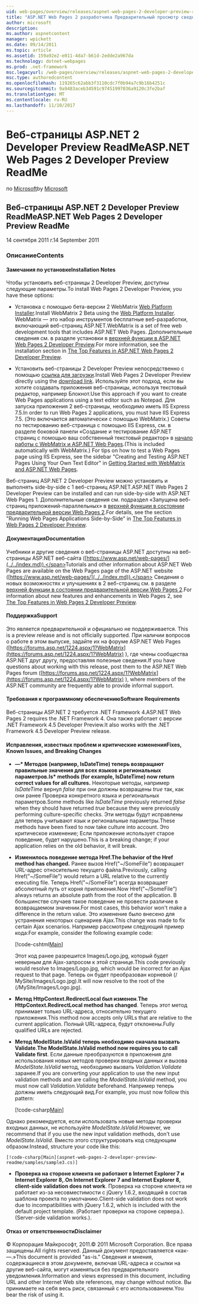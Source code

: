 ```yaml
---
uid: web-pages/overview/releases/aspnet-web-pages-2-developer-preview-readme
title: "ASP.NET Web Pages 2 разработчика Предварительный просмотр сведений | Документы Microsoft"
author: microsoft
description: 
ms.author: aspnetcontent
manager: wpickett
ms.date: 09/14/2011
ms.topic: article
ms.assetid: 159a92e2-e011-4da7-b61d-2edde2a967da
ms.technology: dotnet-webpages
ms.prod: .net-framework
msc.legacyurl: /web-pages/overview/releases/aspnet-web-pages-2-developer-preview-readme
msc.type: authoredcontent
ms.openlocfilehash: 119265c62abb3f3110cdc7f0b94a7c9b16b4251c
ms.sourcegitcommit: 9a9483aceb34591c97451997036a9120c3fe2baf
ms.translationtype: MT
ms.contentlocale: ru-RU
ms.lasthandoff: 11/10/2017
---
```

<a name="aspnet-web-pages-2-developer-preview-readme"></a><span data-ttu-id="b82fc-102">Веб-страницы ASP.NET 2 Developer Preview ReadMe</span><span class="sxs-lookup"><span data-stu-id="b82fc-102">ASP.NET Web Pages 2 Developer Preview ReadMe</span></span>
====================
<span data-ttu-id="b82fc-103">по [Microsoft](https://github.com/microsoft)</span><span class="sxs-lookup"><span data-stu-id="b82fc-103">by [Microsoft](https://github.com/microsoft)</span></span>

## <a name="aspnet-web-pages-2-developer-preview-readme"></a><span data-ttu-id="b82fc-104">Веб-страницы ASP.NET 2 Developer Preview ReadMe</span><span class="sxs-lookup"><span data-stu-id="b82fc-104">ASP.NET Web Pages 2 Developer Preview ReadMe</span></span>

<span data-ttu-id="b82fc-105">14 сентября 2011 г.</span><span class="sxs-lookup"><span data-stu-id="b82fc-105">14 September 2011</span></span>

### <a name="contents"></a><span data-ttu-id="b82fc-106">Описание</span><span class="sxs-lookup"><span data-stu-id="b82fc-106">Contents</span></span>

#### <a id="_Toc303701284"></a><span data-ttu-id="b82fc-107">Замечания по установке</span><span class="sxs-lookup"><span data-stu-id="b82fc-107">Installation Notes</span></span>

<span data-ttu-id="b82fc-108">Чтобы установить веб-страницы 2 Developer Preview, доступны следующие параметры.</span><span class="sxs-lookup"><span data-stu-id="b82fc-108">To install Web Pages 2 Developer Preview, you have these options:</span></span>

- <span data-ttu-id="b82fc-109">Установка с помощью бета-версии 2 WebMatrix [Web Platform Installer](https://go.microsoft.com/fwlink/?LinkId=226883).</span><span class="sxs-lookup"><span data-stu-id="b82fc-109">Install WebMatrix 2 Beta using the [Web Platform Installer](https://go.microsoft.com/fwlink/?LinkId=226883).</span></span> <span data-ttu-id="b82fc-110">WebMatrix — это набор инструментов бесплатные веб-разработки, включающий веб-страниц ASP.NET.</span><span class="sxs-lookup"><span data-stu-id="b82fc-110">WebMatrix is a set of free web development tools that includes ASP.NET Web Pages.</span></span> <span data-ttu-id="b82fc-111">Дополнительные сведения см. в разделе установки в [верхней функции в ASP.NET Web Pages 2 Developer Preview](https://go.microsoft.com/fwlink/?LinkID=227824).</span><span class="sxs-lookup"><span data-stu-id="b82fc-111">For more information, see the installation section in [The Top Features in ASP.NET Web Pages 2 Developer Preview](https://go.microsoft.com/fwlink/?LinkID=227824).</span></span>

- <span data-ttu-id="b82fc-112">Установить веб-страницы 2 Developer Preview непосредственно с помощью [ссылка для загрузки](https://go.microsoft.com/fwlink/?LinkID=226335).</span><span class="sxs-lookup"><span data-stu-id="b82fc-112">Install Web Pages 2 Developer Preview directly using the [download link](https://go.microsoft.com/fwlink/?LinkID=226335).</span></span> <span data-ttu-id="b82fc-113">Используйте этот подход, если вы хотите создавать приложения веб-страницы, используя текстовый редактор, например Блокнот.</span><span class="sxs-lookup"><span data-stu-id="b82fc-113">Use this approach if you want to create Web Pages applications using a text editor such as Notepad.</span></span> <span data-ttu-id="b82fc-114">Для запуска приложения 2 веб-страницы, необходимо иметь IIS Express 7.5.</span><span class="sxs-lookup"><span data-stu-id="b82fc-114">In order to run Web Pages 2 applications, you must have IIS Express 7.5.</span></span> <span data-ttu-id="b82fc-115">(Это включается автоматически с помощью WebMatrix.) Советы по тестированию веб-страница с помощью IIS Express, см. в разделе боковой панели «Создание и тестирование ASP.NET страниц с помощью ваш собственный текстовый редактор» в [начало работы с WebMatrix и ASP.NET Web Pages](https://go.microsoft.com/fwlink/?LinkId=202889).</span><span class="sxs-lookup"><span data-stu-id="b82fc-115">(This is included automatically with WebMatrix.) For tips on how to test a Web Pages page using IIS Express, see the sidebar "Creating and Testing ASP.NET Pages Using Your Own Text Editor" in [Getting Started with WebMatrix and ASP.NET Web Pages](https://go.microsoft.com/fwlink/?LinkId=202889).</span></span>

<span data-ttu-id="b82fc-116">Веб-страниц ASP.NET 2 Developer Preview можно установить и выполнять side-by-side с 1 веб-страниц ASP.NET.</span><span class="sxs-lookup"><span data-stu-id="b82fc-116">ASP.NET Web Pages 2 Developer Preview can be installed and can run side-by-side with ASP.NET Web Pages 1.</span></span> <a id="a"></a><span data-ttu-id="b82fc-117">Дополнительные сведения см. подраздел «Запущена веб-страниц приложений-параллельных» в [верхней функции в состоянии предварительной версии Web Pages 2](https://go.microsoft.com/fwlink/?LinkID=227824).</span><span class="sxs-lookup"><span data-stu-id="b82fc-117">For details, see the section "Running Web Pages Applications Side-by-Side" in [The Top Features in Web Pages 2 Developer Preview](https://go.microsoft.com/fwlink/?LinkID=227824).</span></span>

#### <a id="_Toc303701285"></a><span data-ttu-id="b82fc-118">Документация</span><span class="sxs-lookup"><span data-stu-id="b82fc-118">Documentation</span></span>

<span data-ttu-id="b82fc-119">Учебники и другие сведения о веб-страницы ASP.NET доступны на веб-страницы ASP.NET веб-сайта ([https://www.asp.net/web-pages/](../../index.md)).</span><span class="sxs-lookup"><span data-stu-id="b82fc-119">Tutorials and other information about ASP.NET Web Pages are available on the Web Pages page of the ASP.NET website ([https://www.asp.net/web-pages/](../../index.md)).</span></span> <span data-ttu-id="b82fc-120">Сведения о новых возможностях и улучшениях в 2 веб-страниц см. в разделе [верхней функции в состоянии предварительной версии Web Pages 2](https://go.microsoft.com/fwlink/?LinkID=227824).</span><span class="sxs-lookup"><span data-stu-id="b82fc-120">For information about new features and enhancements in Web Pages 2, see [The Top Features in Web Pages 2 Developer Preview](https://go.microsoft.com/fwlink/?LinkID=227824).</span></span>

#### <a id="_Toc303701286"></a><span data-ttu-id="b82fc-121">Поддержка</span><span class="sxs-lookup"><span data-stu-id="b82fc-121">Support</span></span>

<a id="_Toc209852135"></a><span data-ttu-id="b82fc-122"><a id="_Toc255833657"></a>Это является предварительной и официально не поддерживается.</span><span class="sxs-lookup"><span data-stu-id="b82fc-122"><a id="_Toc255833657"></a> This is a preview release and is not officially supported.</span></span> <span data-ttu-id="b82fc-123">При наличии вопросов о работе в этом выпуске, задайте их на форуме ASP.NET Web Pages ([https://forums.asp.net/1224.aspx/1?WebMatrix](https://forums.asp.net/1224.aspx/1?WebMatrix) ), где члены сообщества ASP.NET друг другу, предоставляя полезные сведения.</span><span class="sxs-lookup"><span data-stu-id="b82fc-123">If you have questions about working with this release, post them to the ASP.NET Web Pages forum ([https://forums.asp.net/1224.aspx/1?WebMatrix](https://forums.asp.net/1224.aspx/1?WebMatrix) ), where members of the ASP.NET community are frequently able to provide informal support.</span></span>

#### <a id="_Toc303701287"></a><span data-ttu-id="b82fc-124">Требования к программному обеспечению</span><span class="sxs-lookup"><span data-stu-id="b82fc-124">Software Requirements</span></span>

<span data-ttu-id="b82fc-125">Веб-страницы ASP.NET 2 требуется .NET Framework 4.</span><span class="sxs-lookup"><span data-stu-id="b82fc-125">ASP.NET Web Pages 2 requires the .NET Framework 4.</span></span> <span data-ttu-id="b82fc-126">Она также работает с версии .NET Framework 4.5 Developer Preview.</span><span class="sxs-lookup"><span data-stu-id="b82fc-126">It also works with the .NET Framework 4.5 Developer Preview release.</span></span>

<a id="_Toc303701288"></a><a id="_Breaking_Changes"></a>

#### <a name="fixes-known-issues-and-breaking-changes"></a><span data-ttu-id="b82fc-127">Исправления, известных проблем и критические изменения</span><span class="sxs-lookup"><span data-stu-id="b82fc-127">Fixes, Known Issues, and Breaking Changes</span></span>

<a id="_Toc224729061"></a><a id="_Toc238051347"></a>

- <span data-ttu-id="b82fc-128">**—\* Методов (например, IsDateTime) теперь возвращают правильные значения для всех языков и региональных параметров.**</span><span class="sxs-lookup"><span data-stu-id="b82fc-128">**Is\* methods (for example, IsDateTime) now return correct values for all cultures.**</span></span> <span data-ttu-id="b82fc-129">Некоторые методы, например *IsDateTime* вернул *false* при они должны возвращены *true* так, как они ранее Проверка конкретного языка и региональных параметров.</span><span class="sxs-lookup"><span data-stu-id="b82fc-129">Some methods like *IsDateTime* previously returned *false* when they should have returned *true* because they were previously performing culture-specific checks.</span></span> <span data-ttu-id="b82fc-130">Эти методы будут исправлены для теперь учитывают язык и региональные параметры.</span><span class="sxs-lookup"><span data-stu-id="b82fc-130">These methods have been fixed to now take culture into account.</span></span> <span data-ttu-id="b82fc-131">Это критическое изменение; Если приложение использует старое поведение, будет нарушено.</span><span class="sxs-lookup"><span data-stu-id="b82fc-131">This is a breaking change; if your application relies on the old behavior, it will break.</span></span>
- <span data-ttu-id="b82fc-132">**Изменилось поведение метода Href.**</span><span class="sxs-lookup"><span data-stu-id="b82fc-132">**The behavior of the Href method has changed.**</span></span> <span data-ttu-id="b82fc-133">Ранее вызов Href("~/SomeFile") возвращает URL-адрес относительно текущего файла.</span><span class="sxs-lookup"><span data-stu-id="b82fc-133">Previously, calling Href("~/SomeFile") would return a URL relative to the currently executing file.</span></span> <span data-ttu-id="b82fc-134">Теперь Href("~/SomeFile") всегда возвращает абсолютный путь от корня приложения.</span><span class="sxs-lookup"><span data-stu-id="b82fc-134">Now Href("~/SomeFile") always returns an absolute path from the root of the application.</span></span> <span data-ttu-id="b82fc-135">В большинстве случаев такое поведение не провести различие в возвращаемом значении.</span><span class="sxs-lookup"><span data-stu-id="b82fc-135">For most cases, this behavior won't make a difference in the return value.</span></span> <span data-ttu-id="b82fc-136">Это изменение было внесено для устранения некоторых сценариев Ajax.</span><span class="sxs-lookup"><span data-stu-id="b82fc-136">This change was made to fix certain Ajax scenarios.</span></span> <span data-ttu-id="b82fc-137">Например рассмотрим следующий пример кода:</span><span class="sxs-lookup"><span data-stu-id="b82fc-137">For example, consider the following example code:</span></span> 

    [!code-cshtml[Main](aspnet-web-pages-2-developer-preview-readme/samples/sample1.cshtml)]

    <span data-ttu-id="b82fc-138">Этот код ранее разрешится Images/Logo.jpg, который будет неверным для Ajax-запросом к этой странице.</span><span class="sxs-lookup"><span data-stu-id="b82fc-138">This code previously would resolve to Images/Logo.jpg, which would be incorrect for an Ajax request to that page.</span></span> <span data-ttu-id="b82fc-139">Теперь он будет преобразован корневой (/ MySite/Images/Logo.jpg).</span><span class="sxs-lookup"><span data-stu-id="b82fc-139">It will now resolve to the root of the (/MySite/Images/Logo.jpg).</span></span>
- <span data-ttu-id="b82fc-140">**Метод HttpContext.RedirectLocal был изменен**.</span><span class="sxs-lookup"><span data-stu-id="b82fc-140">**The HttpContext.RedirectLocal method has changed**.</span></span> <span data-ttu-id="b82fc-141">Теперь этот метод принимает только URL-адреса, относительно текущего приложения.</span><span class="sxs-lookup"><span data-stu-id="b82fc-141">This method now accepts only URLs that are relative to the current application.</span></span> <span data-ttu-id="b82fc-142">Полный URL-адреса, будут отклонены.</span><span class="sxs-lookup"><span data-stu-id="b82fc-142">Fully qualified URLs are rejected.</span></span>
- <span data-ttu-id="b82fc-143">**Метод ModelState.IsValid теперь необходимо сначала вызвать Validate**.</span><span class="sxs-lookup"><span data-stu-id="b82fc-143">**The ModelState.IsValid method now requires you to call Validate first**.</span></span> <span data-ttu-id="b82fc-144">Если данные преобразуются в приложения для использования новых методов проверки входных данных и вызова *ModelState.IsValid* метод, необходимо вызвать *Validation.Validate* заранее.</span><span class="sxs-lookup"><span data-stu-id="b82fc-144">If you are converting your application to use the new input validation methods and are calling the *ModelState.IsValid* method, you must now call *Validation.Validate* beforehand.</span></span> <span data-ttu-id="b82fc-145">Например теперь должны иметь следующий вид.</span><span class="sxs-lookup"><span data-stu-id="b82fc-145">For example, you must now follow this pattern:</span></span> 

    [!code-csharp[Main](aspnet-web-pages-2-developer-preview-readme/samples/sample2.cs)]

 <span data-ttu-id="b82fc-146">Однако рекомендуется, если использовать новые методы проверки входных данных, не используйте *ModelState.IsValid*.</span><span class="sxs-lookup"><span data-stu-id="b82fc-146">However, we recommend that if you use the new input validation methods, don't use *ModelState.IsValid*.</span></span> <span data-ttu-id="b82fc-147">Вместо этого структурировать код следующим образом:</span><span class="sxs-lookup"><span data-stu-id="b82fc-147">Instead, structure your code like this:</span></span> 

    [!code-csharp[Main](aspnet-web-pages-2-developer-preview-readme/samples/sample3.cs)]
- <span data-ttu-id="b82fc-148">**Проверка на стороне клиента не работают в Internet Explorer 7 и Internet Explorer 8,**.</span><span class="sxs-lookup"><span data-stu-id="b82fc-148">**On Internet Explorer 7 and Internet Explorer 8, client-side validation does not work**.</span></span> <span data-ttu-id="b82fc-149">Проверка на стороне клиента не работает из-за несовместимости с jQuery 1.6.2, входящий в состав шаблона проекта по умолчанию.</span><span class="sxs-lookup"><span data-stu-id="b82fc-149">Client-side validation does not work due to incompatibilities with jQuery 1.6.2, which is included with the default project template.</span></span> <span data-ttu-id="b82fc-150">(Работает проверки на стороне сервера.).</span><span class="sxs-lookup"><span data-stu-id="b82fc-150">(Server-side validation works.).</span></span>

#### <a id="_Toc303701289"></a><span data-ttu-id="b82fc-151">Отказ от ответственности</span><span class="sxs-lookup"><span data-stu-id="b82fc-151">Disclaimer</span></span>

<span data-ttu-id="b82fc-152">© Корпорация Майкрософт, 2011.</span><span class="sxs-lookup"><span data-stu-id="b82fc-152">© 2011 Microsoft Corporation.</span></span> <span data-ttu-id="b82fc-153">Все права защищены.</span><span class="sxs-lookup"><span data-stu-id="b82fc-153">All rights reserved.</span></span> <span data-ttu-id="b82fc-154">Данный документ предоставляется «как-—.»</span><span class="sxs-lookup"><span data-stu-id="b82fc-154">This document is provided "as-is."</span></span> <span data-ttu-id="b82fc-155">Сведения и мнения, содержащиеся в этом документе, включая URL-адреса и ссылки на другие веб-сайта, могут изменяться без предварительного уведомления.</span><span class="sxs-lookup"><span data-stu-id="b82fc-155">Information and views expressed in this document, including URL and other Internet Web site references, may change without notice.</span></span> <span data-ttu-id="b82fc-156">Вы принимаете на себя весь риск, связанный с его использованием.</span><span class="sxs-lookup"><span data-stu-id="b82fc-156">You bear the risk of using it.</span></span>
